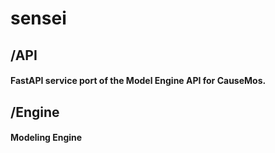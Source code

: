 # sensei 

## /API

#### FastAPI service port of the Model Engine API for CauseMos.

## /Engine

#### Modeling Engine
